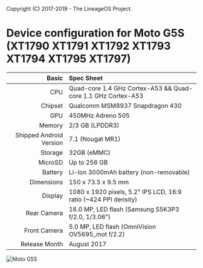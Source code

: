 Copyright (C) 2017-2019 - The LineageOS Project.

Device configuration for Moto G5S (XT1790 XT1791 XT1792 XT1793 XT1794 XT1795 XT1797)
===========================================
Basic   | Spec Sheet
-------:|:-------------------------
CPU     | Quad-core 1.4 GHz Cortex-A53 && Quad-core 1.1 GHz Cortex-A53
Chipset | Qualcomm MSM8937 Snapdragon 430
GPU     | 450MHz Adreno 505
Memory  | 2/3 GB (LPDDR3)
Shipped Android Version | 7.1 (Nougat MR1)
Storage | 32GB (eMMC)
MicroSD | Up to 256 GB
Battery | Li-Ion 3000mAh battery (non-removable)
Dimensions | 150 x 73.5 x 9.5 mm
Display | 1080 x 1920 pixels, 5.2" IPS LCD, 16:9 ratio (~424 PPI density)
Rear Camera  | 16.0 MP, LED flash (Samsung S5K3P3 f/2.0, 1/3.06")
Front Camera | 5.0 MP, LED flash (OmniVision OV5695_mot f/2.2)
Release Month | August 2017

![Moto G5S](https://cdn2.gsmarena.com/vv/pics/motorola/motorola-moto-g5s-2.jpg "Moto G5S")

<!-- Display | 1440 x 2560 pixels, 5.7" LTPS IPS LCD, 16:9 ratio (~515 PPI density)-->
